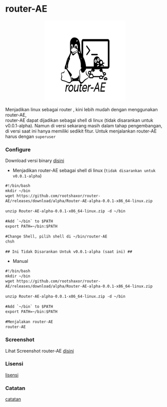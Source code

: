 # router-AE

<p align="center">
<img width="256" height="256" src="https://raw.githubusercontent.com/rootshaxor/router-AE/master/img/router-AE.png"> 
</p>

  Menjadikan linux sebagai router , kini lebih mudah dengan menggunakan router-AE,  
router-AE dapat dijadikan sebagai shell di linux (tidak disarankan untuk v0.0.1-alpha).
Namun di versi sekarang masih dalam tahap pengembangan, di versi saat ini hanya memiliki
sedikit fitur. Untuk menjalankan router-AE harus dengan `superuser`


### Configure
Download versi binary [disini](https://github.com/rootshaxor/router-AE/releases)

- Menjadikan router-AE sebagai shell di linux (`tidak disarankan untuk v0.0.1-alpha`)
```shell
#!/bin/bash
mkdir ~/bin
wget https://github.com/rootshaxor/router-AE/releases/download/alpha/Router-AE-alpha-0.0.1-x86_64-linux.zip

unzip Router-AE-alpha-0.0.1-x86_64-linux.zip -d ~/bin

#Add `~/bin` to $PATH
export PATH=~/bin:$PATH

#Change Shell, pilih shell di ~/bin/router-AE
chsh 

## Ini Tidak Disarankan Untuk v0.0.1-alpha (saat ini) ##

```

- Manual
```shell
#!/bin/bash
mkdir ~/bin
wget https://github.com/rootshaxor/router-AE/releases/download/alpha/Router-AE-alpha-0.0.1-x86_64-linux.zip

unzip Router-AE-alpha-0.0.1-x86_64-linux.zip -d ~/bin

#Add `~/bin` to $PATH
export PATH=~/bin:$PATH

#Menjalakan router-AE
router-AE
```

### Screenshot
Lihat Screenshot router-AE [disini](https://github.com/rootshaxor/router-AE/blob/master/img/Screenshost/Screenshot.md)

### Lisensi 
[lisensi](https://github.com/rootshaxor/router-AE/blob/master/LICENSE)

### Catatan
[catatan](https://github.com/rootshaxor/router-AE/blob/master/Note.md)
